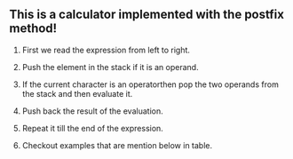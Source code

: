 ## This is a calculator implemented with the postfix method!

1. First we read the expression from left to right.

2. Push the element in the stack if it is an operand.

3. If the current character is an operatorthen pop the two operands from the stack and then evaluate it.

4. Push back the result of the evaluation.

5. Repeat it till the end of the expression.

6. Checkout examples that are mention below in table.
